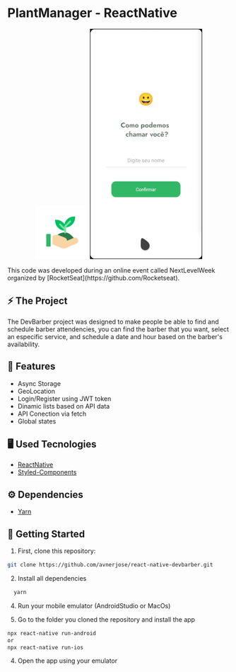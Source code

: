 # PlantManager - ReactNative

<p align="center" >
<img src="assets/icon.png" width="120'  /> 
</p>
                                  
-------------------------

<p align="center">
<img src="assets/plantmanager.gif" /> 
</p>
This code was developed during an online event called NextLevelWeek organized by [RocketSeat](https://github.com/Rocketseat).

## ⚡️ The Project
  The DevBarber project was designed to make people be able to find and schedule barber attendencies, you can find the barber that you want, select an especific service, and schedule a date and hour based on the barber's availability.
  
## 🎯 Features
 - Async Storage
 - GeoLocation
 - Login/Register using JWT token
 - Dinamic lists based on API data
 - API Conection via fetch
 - Global states
  
## 🖥️ Used Tecnologies
 - [ReactNative](https://reactnative.dev/)
 - [Styled-Components](https://styled-components.com/)

## ⚙️ Dependencies
 - [Yarn](https://yarnpkg.com/)
 
## 🚀️ Getting Started

1. First, clone this repository: 

```bash
git clone https://github.com/avnerjose/react-native-devbarber.git
```
2. Install all dependencies

```bash
  yarn
```
4. Run your mobile emulator (AndroidStudio or MacOs)

3. Go to the folder you cloned the repository and install the app
```base
npx react-native run-android
or
npx react-native run-ios
```
4. Open the app using your emulator

